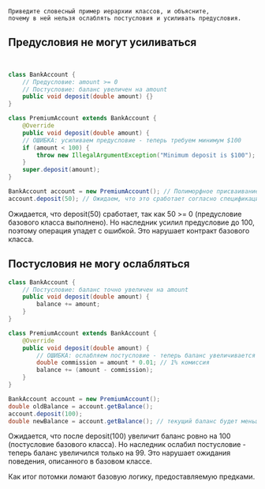 ```text
Приведите словесный пример иерархии классов, и объясните, 
почему в ней нельзя ослаблять постусловия и усиливать предусловия.
```

## Предусловия не могут усиливаться

```java


class BankAccount {
    // Предусловие: amount >= 0
    // Постусловие: баланс увеличен на amount
    public void deposit(double amount) {}
}

class PremiumAccount extends BankAccount {
    @Override
    public void deposit(double amount) {
    // ОШИБКА: усиливаем предусловие - теперь требуем минимум $100
    if (amount < 100) {
        throw new IllegalArgumentException("Minimum deposit is $100");
    }
    super.deposit(amount);
}
```
```java
BankAccount account = new PremiumAccount(); // Полиморфное присваивание
account.deposit(50); // Ожидаем, что это сработает согласно спецификации BankAccount
```

Ожидается, что deposit(50) сработает, так как 50 >= 0 (предусловие базового класса выполнено). 
Но наследник усилил предусловие до 100, поэтому операция упадет с ошибкой. 
Это нарушает контракт базового класса.

## Постусловия не могу ослабляться

```java
class BankAccount {
    // Постусловие: баланс точно увеличен на amount
    public void deposit(double amount) {
        balance += amount;
    }
}

class PremiumAccount extends BankAccount {
    @Override
    public void deposit(double amount) {
        // ОШИБКА: ослабляем постусловие - теперь баланс увеличивается меньше чем на amount
        double commission = amount * 0.01; // 1% комиссия
        balance += (amount - commission);
    }
}
```

```java
BankAccount account = new PremiumAccount();
double oldBalance = account.getBalance();
account.deposit(100);
double newBalance = account.getBalance(); // текущий баланс будет меньше ожидаемого
```
Ожидается, что после deposit(100) увеличит баланс ровно на 100 (постусловие базового класса). 
Но наследник ослабил постусловие - теперь баланс увеличился только на 99. 
Это нарушает ожидания поведения, описанного в базовом классе.

Как итог потомки ломают базовую логику, предоставляемую предками.